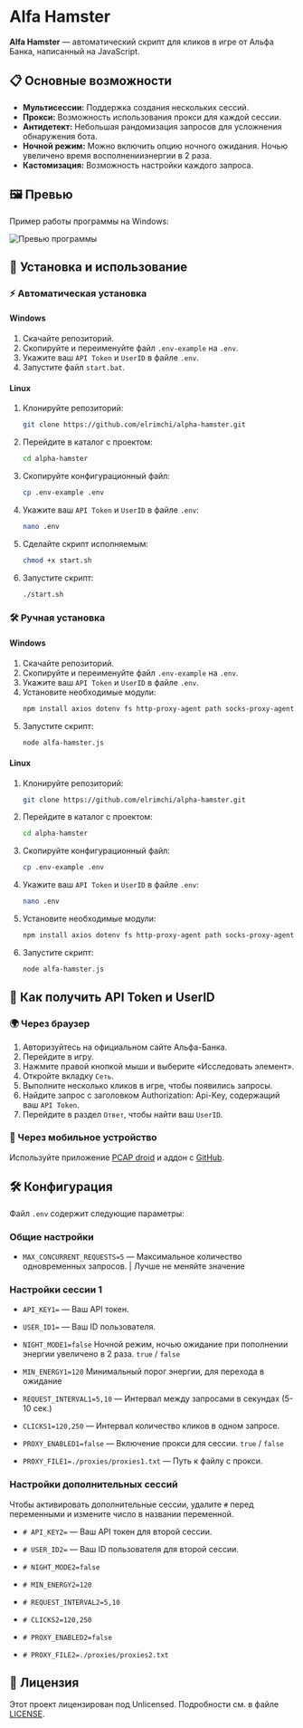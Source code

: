 # Alfa Hamster

**Alfa Hamster** — автоматический скрипт для кликов в игре от Альфа Банка, написанный на JavaScript.

## 📋 Основные возможности
- **Мультисессии:** Поддержка создания нескольких сессий.
- **Прокси:** Возможность использования прокси для каждой сессии.
- **Антидетект:** Небольшая рандомизация запросов для усложнения обнаружения бота.
- **Ночной режим:** Можно включить опцию ночного ожидания. Ночью увеличено время восполненииэнергии в 2 раза.
- **Кастомизация:** Возможность настройки каждого запроса.

## 🖼️ Превью

Пример работы программы на Windows:

![Превью программы](https://i.imgur.com/xQB0cIr.png)

## 🚀 Установка и использование

### ⚡ Автоматическая установка

#### Windows
1. Скачайте репозиторий.
2. Скопируйте и переименуйте файл `.env-example` на `.env`.
3. Укажите ваш `API Token` и `UserID` в файле `.env`.
4. Запустите файл `start.bat`.

#### Linux
1. Клонируйте репозиторий:
    ```bash
    git clone https://github.com/elrimchi/alpha-hamster.git
    ```
2. Перейдите в каталог с проектом:
    ```bash
    cd alpha-hamster
    ```
3. Скопируйте конфигурационный файл:
    ```bash
    cp .env-example .env
    ```
4. Укажите ваш `API Token` и `UserID` в файле `.env`:
    ```bash
    nano .env
    ```
5. Сделайте скрипт исполняемым:
    ```bash
    chmod +x start.sh
    ```
6. Запустите скрипт:
    ```bash
    ./start.sh
    ```

### 🛠️ Ручная установка

#### Windows
1. Скачайте репозиторий.
2. Скопируйте и переименуйте файл `.env-example` на `.env`.
3. Укажите ваш `API Token` и `UserID` в файле `.env`.
4. Установите необходимые модули:
    ```bash
    npm install axios dotenv fs http-proxy-agent path socks-proxy-agent
    ```
5. Запустите скрипт:
    ```bash
    node alfa-hamster.js
    ```

#### Linux
1. Клонируйте репозиторий:
    ```bash
    git clone https://github.com/elrimchi/alpha-hamster.git
    ```
2. Перейдите в каталог с проектом:
    ```bash
    cd alpha-hamster
    ```
3. Скопируйте конфигурационный файл:
    ```bash
    cp .env-example .env
    ```
4. Укажите ваш `API Token` и `UserID` в файле `.env`:
    ```bash
    nano .env
    ```
5. Установите необходимые модули:
    ```bash
    npm install axios dotenv fs http-proxy-agent path socks-proxy-agent
    ```
6. Запустите скрипт:
    ```bash
    node alfa-hamster.js
    ```

## 🔑 Как получить API Token и UserID

### 🌍 Через браузер
1. Авторизуйтесь на официальном сайте Альфа-Банка.
2. Перейдите в игру.
3. Нажмите правой кнопкой мыши и выберите «Исследовать элемент».
4. Откройте вкладку `Сеть`.
5. Выполните несколько кликов в игре, чтобы появились запросы.
6. Найдите запрос с заголовком Authorization: Api-Key, содержащий ваш `API Token`.
7. Перейдите в раздел `Ответ`, чтобы найти ваш `UserID`.

### 📱 Через мобильное устройство
Используйте приложение [PCAP droid](https://play.google.com/store/apps/details?id=com.emanuelef.remote_capture) и аддон с [GitHub](https://github.com/emanuele-f/PCAPdroid-mitm/releases/tag/v1.1).

## 🛠️ Конфигурация

Файл `.env` содержит следующие параметры:

### Общие настройки
- `MAX_CONCURRENT_REQUESTS=5` — Максимальное количество одновременных запросов. | Лучше не меняйте значение

### Настройки сессии 1
- `API_KEY1=` — Ваш API токен.
- `USER_ID1=` — Ваш ID пользователя.

- `NIGHT_MODE1=false` Ночной режим, ночью ожидание при пополнении энергии увеличено в 2 раза. `true` / `false`
- `MIN_ENERGY1=120` Минимальный порог энергии, для перехода в ожидание
- `REQUEST_INTERVAL1=5,10` — Интервал между запросами в секундах (5-10 сек.)
- `CLICKS1=120,250` — Интервал количество кликов в одном запросе.
- `PROXY_ENABLED1=false` — Включение прокси для сессии. `true` / `false`
- `PROXY_FILE1=./proxies/proxies1.txt` — Путь к файлу с прокси.

### Настройки дополнительных сессий
Чтобы активировать дополнительные сессии, удалите `#` перед переменными и измените число в названии переменной.

- `# API_KEY2=` — Ваш API токен для второй сессии.
- `# USER_ID2=` — Ваш ID пользователя для второй сессии.

- `# NIGHT_MODE2=false`
- `# MIN_ENERGY2=120`
- `# REQUEST_INTERVAL2=5,10`
- `# CLICKS2=120,250`
- `# PROXY_ENABLED2=false`
- `# PROXY_FILE2=./proxies/proxies2.txt`

## 📄 Лицензия

Этот проект лицензирован под Unlicensed. Подробности см. в файле [LICENSE](./LICENSE).
